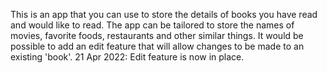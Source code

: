This is an app that you can use to store the details of books you have read and would like to read.
The app can be tailored to store the names of movies, favorite foods, restaurants and other similar things.
It would be possible to add an edit feature that will allow changes to be made to an existing 'book'.
21 Apr 2022: Edit feature is now in place.